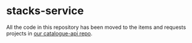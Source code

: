 # stacks-service

All the code in this repository has been moved to the items and requests projects in [our catalogue-api repo](https://github.com/wellcomecollection/catalogue-api).
